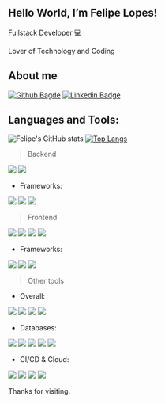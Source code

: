 ## Hello World, I’m Felipe Lopes!

Fullstack Developer :computer:

Lover of Technology and Coding

## About me
[![Github Bagde](https://img.shields.io/badge/-Github-000?style=flat-square&logo=Github&logoColor=white&link=LINK_GIT)](https://github.com/felipe-mlopes)
[![Linkedin Badge](https://img.shields.io/badge/-LinkedIn-blue?style=flat-square&logo=Linkedin&logoColor=white&link=https://www.linkedin.com/in/felipe-mlopes)](https://www.linkedin.com/in/felipe-mlopes)

## Languages and Tools:
![Felipe's GitHub stats](https://github-readme-stats.vercel.app/api?username=felipe-mlopes&show_icons=true&theme=dracula)
[![Top Langs](https://github-readme-stats.vercel.app/api/top-langs/?username=felipe-mlopes&layout=compact)](https://github.com/felipe-mlopes/github-readme-stats)

> Backend
  
<code><img heigth="20" src="https://img.shields.io/badge/Java-ED8B00?style=for-the-badge&logo=openjdk&logoColor=white" /></code>
<code><img heigth="20" src="https://img.shields.io/badge/Node%20js-339933?style=for-the-badge&logo=nodedotjs&logoColor=white" /></code>

  - Frameworks:

  <code><img heigth="20" src="https://img.shields.io/badge/Spring-6DB33F?style=for-the-badge&logo=spring&logoColor=white" /></code>
  <code><img heigth="20" src="https://img.shields.io/badge/nestjs-E0234E?style=for-the-badge&logo=nestjs&logoColor=white" /></code>
  <code><img heigth="20" src="https://img.shields.io/badge/fastify-202020?style=for-the-badge&logo=fastify&logoColor=white" /></code>

> Frontend

<code><img heigth="20" src="https://img.shields.io/badge/TypeScript-007ACC?style=for-the-badge&logo=typescript&logoColor=white" /></code>
<code><img heigth="20" src="https://img.shields.io/badge/JavaScript-323330?style=for-the-badge&logo=javascript&logoColor=F7DF1E" /></code>
<code><img heigth="20" src="https://img.shields.io/badge/HTML5-E34F26?style=for-the-badge&logo=html5&logoColor=white" /></code>
<code><img heigth="20" src="https://img.shields.io/badge/CSS3-1572B6?style=for-the-badge&logo=css3&logoColor=white" /></code>

 - Frameworks:

<code><img heigth="20" src="https://img.shields.io/badge/React-20232A?style=for-the-badge&logo=react&logoColor=61DAFB" /></code>
<code><img heigth="20" src="https://img.shields.io/badge/Tailwind_CSS-38B2AC?style=for-the-badge&logo=tailwind-css&logoColor=white" /></code>
<code><img heigth="20" src="https://img.shields.io/badge/next%20js-000000?style=for-the-badge&logo=nextdotjs&logoColor=white" /></code>

> Other tools

  - Overall:
    
<code><img heigth="20" src="https://img.shields.io/badge/GIT-E44C30?style=for-the-badge&logo=git&logoColor=white" /></code>
<code><img heigth="20" src="https://img.shields.io/badge/Docker-2CA5E0?style=for-the-badge&logo=docker&logoColor=white" /></code>
<code><img heigth="20" src="https://img.shields.io/badge/rabbitmq-%23FF6600.svg?&style=for-the-badge&logo=rabbitmq&logoColor=white" /></code>
<code><img heigth="20" src="https://img.shields.io/badge/Jest-C21325?style=for-the-badge&logo=jest&logoColor=white" /></code>

  - Databases:

<code><img heigth="20" src="https://img.shields.io/badge/Sqlite-003B57?style=for-the-badge&logo=sqlite&logoColor=white" /></code>
<code><img heigth="20" src="https://img.shields.io/badge/PostgreSQL-316192?style=for-the-badge&logo=postgresql&logoColor=white" /></code>
<code><img heigth="20" src="https://img.shields.io/badge/MySQL-005C84?style=for-the-badge&logo=mysql&logoColor=white" /></code>
<code><img heigth="20" src="https://img.shields.io/badge/MongoDB-4EA94B?style=for-the-badge&logo=mongodb&logoColor=white" /></code>
<code><img heigth="20" src="https://img.shields.io/badge/redis-%23DD0031.svg?&style=for-the-badge&logo=redis&logoColor=white" /></code>

  - CI/CD & Cloud:
     
<code><img heigth="20" src="https://img.shields.io/badge/GitHub_Actions-2088FF?style=for-the-badge&logo=github-actions&logoColor=white" /></code>
<code><img heigth="20" src="https://img.shields.io/badge/Cloudflare-F38020?style=for-the-badge&logo=Cloudflare&logoColor=white" /></code>
<code><img heigth="20" src="https://img.shields.io/badge/Render-46E3B7?style=for-the-badge&logo=render&logoColor=white" /></code>
<code><img heigth="20" src="https://img.shields.io/badge/Vercel-000000?style=for-the-badge&logo=vercel&logoColor=white" /></code>

Thanks for visiting.

